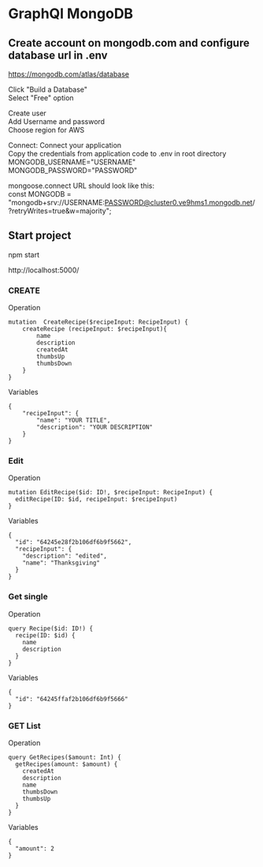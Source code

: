 # GraphQl MongoDB

## Create account on mongodb.com and configure database url in .env
https://mongodb.com/atlas/database

Click "Build a Database"  
Select "Free" option

Create user  
Add Username and password  
Choose region for AWS

Connect: Connect your application  
Copy the credentials from application code to .env in root directory  
MONGODB_USERNAME="USERNAME"  
MONGODB_PASSWORD="PASSWORD"

mongoose.connect URL should look like this:  
const MONGODB = "mongodb+srv://USERNAME:PASSWORD@cluster0.ve9hms1.mongodb.net/?retryWrites=true&w=majority";


## Start project
npm start

http://localhost:5000/


### CREATE

Operation
```
mutation  CreateRecipe($recipeInput: RecipeInput) {
    createRecipe (recipeInput: $recipeInput){
        name
        description
        createdAt
        thumbsUp
        thumbsDown
    }
}
```

Variables
```
{
    "recipeInput": {
        "name": "YOUR TITLE",
        "description": "YOUR DESCRIPTION"
    }
}
```


### Edit
Operation
```
mutation EditRecipe($id: ID!, $recipeInput: RecipeInput) {
  editRecipe(ID: $id, recipeInput: $recipeInput)
}
```

Variables
```
{
  "id": "64245e28f2b106df6b9f5662",
  "recipeInput": {
    "description": "edited",
    "name": "Thanksgiving"
  }
}
```

### Get single
Operation
```
query Recipe($id: ID!) {
  recipe(ID: $id) {
    name
    description
  }
}
```

Variables
```
{
  "id": "64245ffaf2b106df6b9f5666"
}
```

### GET List
Operation
```
query GetRecipes($amount: Int) {
  getRecipes(amount: $amount) {
    createdAt
    description
    name
    thumbsDown
    thumbsUp
  }  
}
```

Variables
```
{
  "amount": 2
}
```
